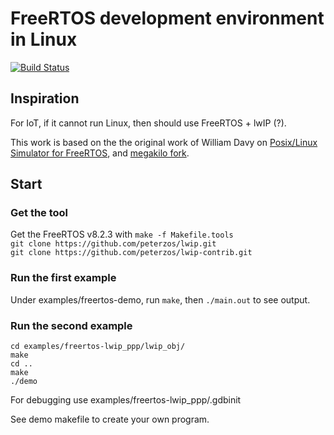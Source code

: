 # FreeRTOS development environment in Linux
[![Build Status](https://travis-ci.org/nqd/freertos_linux_devl.svg?branch=master)](https://travis-ci.org/nqd/freertos_linux_devl)

## Inspiration
For IoT, if it cannot run Linux, then should use FreeRTOS + lwIP (?).

This work is based on the the original work of William Davy on [Posix/Linux Simulator for FreeRTOS](http://www.freertos.org/FreeRTOS-simulator-for-Linux.html), and [megakilo fork](https://github.com/megakilo/FreeRTOS-Sim).

## Start
### Get the tool
Get the FreeRTOS v8.2.3 with `make -f Makefile.tools`  
`git clone https://github.com/peterzos/lwip.git`  
`git clone https://github.com/peterzos/lwip-contrib.git`  


### Run the first example
Under examples/freertos-demo, run `make`, then `./main.out` to see output.

### Run the second example
`cd examples/freertos-lwip_ppp/lwip_obj/`  
`make`  
`cd ..`  
`make`  
`./demo`  
  
For debugging use examples/freertos-lwip_ppp/.gdbinit  



See demo makefile to create your own program.
